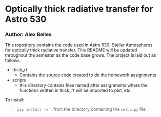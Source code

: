 # Optically thick radiative transfer for Astro 530

### Author: Alex Belles

This repository contains the code used in Astro 530: Stellar Atmospheres for optically thick radiative transfer.
This README will be updated throughout the semester as the code base grows. The project
is laid out as follows:
 * thick_rt
   * Contains the source code created to do the homework assignments
 * scripts
   * this directory contains files named after assignments where the functions written in thick_rt will be imported to plot, etc. 
 
To install:
> `pip install -e .`
from the directory containing the `setup.py` file.
